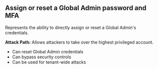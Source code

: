## Assign or reset a Global Admin password and MFA

Represents the ability to directly assign or reset a Global Admin's credentials.

**Attack Path:** Allows attackers to take over the highest privileged account.

- Can reset Global Admin credentials
- Can bypass security controls
- Can be used for tenant-wide attacks

